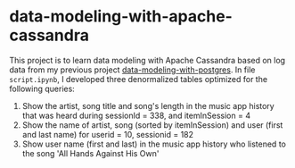 # data-modeling-with-apache-cassandra
This project is to learn data modeling with Apache Cassandra based on log data from my previous project [data-modeling-with-postgres](https://github.com/hello-lucy-wu/data-modeling-with-postgres/tree/master/data/log_data/2018/11). In file `script.ipynb`, I developed three denormalized tables optimized for the following queries:

1. Show the artist, song title and song's length in the music app history that was heard during sessionId = 338, and itemInSession = 4
2. Show the name of artist, song (sorted by itemInSession) and user (first and last name) for userid = 10, sessionid = 182
3. Show user name (first and last) in the music app history who listened to the song 'All Hands Against His Own'
